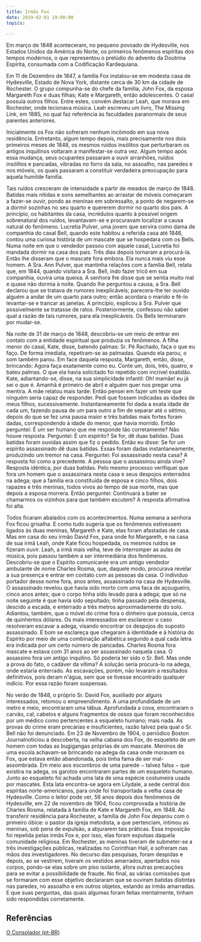```yaml
---
title: Irmãs Fox
date: 2019-02-01 19:00:00
topics: 

---
```



Em março de 1848 aconteceram, no pequeno povoado de Hydesville, nos Estados Unidos da América do Norte, os primeiros fenômenos espíritas dos tempos modernos, o que representou o prelúdio do advento da Doutrina Espírita, consumada com a Codificação Kardequiana.

Em 11 de Dezembro de 1847, a família Fox instalou-se em modesta casa de Hydesville, Estado de Nova York, distante cerca de 30 km da cidade de Rochester. O grupo compunha-se do chefe da família,  John Fox, da esposa Margareth Fox e duas filhas; Kate e Margareth, então adolescentes. O casal possuía outros filhos. Entre estes, convém destacar Leah, que morava em Rochester, onde lecionava música. Leah escreveu um livro, The Missing Link, em 1885, no qual faz referência às faculdades paranormais de seus parentes anteriores.

Inicialmente os Fox não sofreram nenhum incômodo em sua nova residência. Entretanto, algum tempo depois, mais precisamente nos dois primeiros meses de 1848, os mesmos ruídos insólitos que perturbaram os antigos inquilinos voltaram a manifestar-se outra vez. Algum tempo após essa mudança, seus ocupantes passaram a ouvir arranhões, ruídos insólitos e pancadas, vibradas no forro da sala, no assoalho, nas paredes e nos móveis, os quais passaram a constituir verdadeira preocupação para aquela humilde família.

Tais ruídos cresceram de intensidade a partir de meados de março de 1848. Batidas mais nítidas e sons semelhantes ao arrastar de móveis começaram a fazer-se ouvir, pondo as meninas em sobressalto, a ponto de negarem-se a dormir sozinhas no seu quarto e quererem dormir no quarto dos pais. A princípio, os habitantes da casa, incrédulos quanto à possível origem sobrenatural dos ruídos, levantavam-se e procuravam localizar a causa natural do fenômeno. Lucretia Pulver, uma jovem que servira como dama de companhia do casal Bell, quando este habitou a referida casa até 1846, contou uma curiosa história de um mascate que se hospedara com os Bells. Numa noite em que o vendedor passou com aquele casal, Lucretia foi mandada dormir na casa dos pais. Três dias depois tornaram a procurá-la. Então lhe disseram que o mascate fora embora. Ela nunca mais viu esse homem. A Sra. Ann Pulver, que mantinha relações com a família Bell, relata que, em 1844, quando visitara a Sra. Bell, indo fazer tricô em sua companhia, ouvira uma queixa. A senhora lhe disse que se sentia muito mal e quase não dormia à noite. Quando lhe perguntou a causa, a Sra. Bell declarou que se tratava de rumores inexplicáveis; parecera-lhe ter ouvido alguém a andar de um quarto para outro; então acordara o marido e fê-lo levantar-se e trancar as janelas. A princípio, explicou à Sra. Pulver que possivelmente se tratasse de ratos. Posteriormente, confessou não saber qual a razão de tais rumores, para ela inexplicáveis. Os Bells terminaram por mudar-se.

Na noite de 31 de março de 1848, descobriu-se um meio de entrar em contato com a entidade espiritual que produzia os fenômenos. A filha menor do casal, Kate, disse, batendo palmas: Sr. Pé Rachado,  faça o que eu faço. De forma imediata, repetiram-se as palmadas. Quando ela parou, o som também parou. Em face daquela resposta, Margareth, então, disse, brincando: Agora faça exatamente como eu. Conte um, dois, três, quatro, e bateu palmas. O que ela havia solicitado foi repetido com incrível exatidão. Kate, adiantando-se, disse, na sua simplicidade infantil: Oh! mamãe! eu já sei o que é. Amanhã é primeiro de abril e alguém quer nos pregar uma mentira.  A mãe relatou mais tarde: Então pensei em fazer um teste que ninguém seria capaz de responder. Pedi que fossem indicadas as idades de meus filhos, sucessivamente. Instantaneamente foi dada a exata idade de cada um, fazendo pausa de um para outro a fim de separar até o sétimo, depois do que se fez uma pausa maior e três batidas mais fortes foram dadas, correspondendo à idade do menor, que havia morrido. Então perguntei: É um ser humano que me responde tão corretamente? Não houve resposta. Perguntei: É um espírito? Se for, dê duas batidas. Duas batidas foram ouvidas assim que fiz o pedido. Então eu disse: Se for um espírito assassinado dê duas batidas. Essas foram dadas instantaneamente, produzindo um tremor na casa. Perguntei: Foi assassinado nesta casa? A resposta foi como a precedente. A pessoa que o assassinou ainda vive? Resposta idêntica, por duas batidas. Pelo mesmo processo verifiquei que fora um homem que o assassinara nesta casa e seus despojos enterrados na adega; que a família era constituída de esposa e cinco filhos, dois rapazes e três meninas, todos vivos ao tempo de sua morte, mas que depois a esposa morrera. Então perguntei: Continuará a bater se chamarmos os vizinhos para que também escutem? A resposta afirmativa foi alta.

Todos ficaram abalados com os acontecimentos. Numa semana a senhora Fox ficou grisalha. E como tudo sugeria que os fenômenos estivessem ligados às duas meninas, Margareth e Kate, elas foram afastadas de casa. Mas em casa do seu irmão David Fox, para onde foi Margareth, e na casa de sua irmã Leah, onde Kate ficou hospedada, os mesmos ruídos se fizeram ouvir. Leah, a irmã mais velha, teve de interromper as aulas de música, pois passou também a ser intermediária dos fenômenos. Descobriu-se que o Espírito comunicante era um antigo vendedor ambulante de nome Charles Rosma, que, daquele modo, procurava revelar a sua presença e entrar em contato com as pessoas da casa. O indivíduo portador desse nome fora, anos antes, assassinado na casa de Hydesville. O assassinado revelou que havia sido morto com uma faca de açougueiro, cinco anos antes; que o corpo tinha sido levado para a adega; que só na noite seguinte é que havia sido sepultado; tinha passado pela despensa, descido a escada, e enterrado a três metros aproximadamente do solo. Adiantou, também, que o móvel do crime fora o dinheiro que possuía, cerca de quinhentos dólares. Os mais interessados em esclarecer o caso resolveram escavar a adega, visando encontrar os despojos do suposto assassinado. É bom se esclareça que chegaram à identidade e à história do Espírito por meio de uma combinação alfabética segundo a qual cada letra era indicada por um certo número de pancadas. Charles Rosma fora mascate e estava com 31 anos ao ser assassinado naquela casa. O assassino fora um antigo inquilino. Só poderia ter sido o Sr. Bell. Mas onde a prova do fato, o cadáver da vítima? A solução seria procurá-lo na adega, onde estaria enterrado. As escavações, porém, não levaram a resultados definitivos, pois deram n'água, sem que se tivesse encontrado qualquer indício. Por essa razão foram suspensas.

No verão de 1848, o próprio Sr. David Fox, auxiliado por alguns interessados, retomou o empreendimento. A uma profundidade de um metro e meio, encontraram uma tábua. Aprofundada a cova, encontraram o carvão, cal, cabelos e alguns fragmentos de ossos que foram reconhecidos por um médico como pertencentes a esqueleto humano; mais nada. As provas do crime eram precárias e insuficientes, razão talvez pela qual o Sr. Bell não foi denunciado.  Em 23 de Novembro de 1904, o periódico Boston Journalnoticiou a descoberta, na velha cabana dos Fox, do esqueleto de um homem com todas as bugigangas próprias de um mascate. Meninos de uma escola achavam-se brincando na adega da casa onde moravam os Fox, que estava então abandonada, pois tinha fama de ser mal-assombrada. Em meio aos escombros de uma parede − talvez falsa − que existira na adega, os garotos encontraram partes de um esqueleto humano. Junto ao esqueleto foi achada uma lata de uma espécie costumeira usada por mascates. Esta lata encontra-se agora em Lilydale, a sede central dos espíritas norte-americanos, para onde foi transportada a velha casa de Hydesville. Como o leitor pode ver, 56 anos depois dos fenômenos de Hydesville, em 22 de novembro de 1904, ficou comprovada a história de Charles Rosma, relatada à família de Kate e Margareth Fox, em 1848.
Ao transferir residência para Rochester, a família de John Fox deparou com o primeiro óbice: o pastor da igreja metodista, a que pertenciam, intimou as meninas, sob pena de expulsão, a abjurarem tais práticas. Essa imposição foi repelida pelas irmãs Fox e, por isso, elas foram expulsas daquela comunidade religiosa. Em Rochester, as meninas tiveram de submeter-se a três investigações públicas, realizadas no Corinthian Hall, e sofreram nas mãos dos investigadores. No decurso das pesquisas, foram despidas e depois, ao se vestirem, tiveram os vestidos amarrados, apertados nos corpos, pondo-se elas sobre um piso isolante, afora outras precauções para se evitar a possibilidade de fraude. No final, as várias comissões que se formaram com esse objetivo declararam que se ouviram batidas distintas nas paredes, no assoalho e em outros objetos, estando as irmãs amarradas. E que suas perguntas, das quais algumas foram feitas mentalmente, tinham sido respondidas corretamente.  
 


## Referências
[O Consolador (pt-BR)](http://www.oconsolador.com.br/linkfixo/biografias/irmasfox.html)




